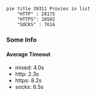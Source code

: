 
```mermaid
pie title 39311 Proxies in list
    "HTTP" : 28175
    "HTTPS": 10502
    "SOCKS" : 7616
```

### Some Info
#### Average Timeout

- mixed: 4.0s
- http: 2.3s
- https: 8.2s
- socks: 6.5s